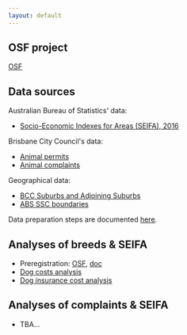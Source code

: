 ```yaml
---
layout: default
---
```


## OSF project

[OSF](https://osf.io/c2gyw/)

## Data sources

Australian Bureau of Statistics' data:  
  - [Socio-Economic Indexes for Areas (SEIFA), 2016](https://www.abs.gov.au/AUSSTATS/abs@.nsf/DetailsPage/2033.0.55.0012016?OpenDocument)
  
Brisbane City Council's data:  
  - [Animal permits](https://www.data.brisbane.qld.gov.au/data/dataset/current-animal-related-permits)
  - [Animal complaints](https://www.data.brisbane.qld.gov.au/data/dataset/animal-related-complaints)

Geographical data:  
  - [BCC Suburbs and Adjoining Suburbs](https://www.data.brisbane.qld.gov.au/data/dataset/suburbs-and-adjoining-suburbs/resource/6fb89462-5ac5-4589-8576-cdca03652bc8)
  - [ABS SSC boundaries](https://www.abs.gov.au/AUSSTATS/abs@.nsf/DetailsPage/1270.0.55.003July%202016?OpenDocument)

Data preparation steps are documented [here](00_data_prep.html).  

## Analyses of breeds & SEIFA

 - Preregistration: [OSF](https://osf.io/7x4t3), [doc](https://rpanczak.github.io/FUN_BCC-animals/01_preregistration.html)
 - [Dog costs analysis](02_dog-cost.html)
 - [Dog insurance cost analysis](03_dog-insurance.html)

## Analyses of complaints & SEIFA

  - TBA...  
